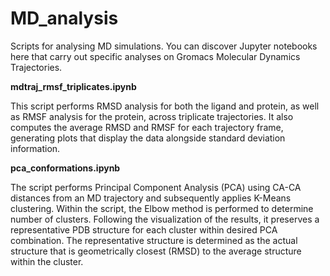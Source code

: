 # MD_analysis
Scripts for analysing MD simulations. 
You can discover Jupyter notebooks here that carry out specific analyses on Gromacs Molecular Dynamics Trajectories.

**mdtraj_rmsf_triplicates.ipynb**

This script performs RMSD analysis for both the ligand and protein, as well as RMSF analysis for the protein, across triplicate trajectories. It also computes the average RMSD and RMSF for each trajectory frame, generating plots that display the data alongside standard deviation information.

**pca_conformations.ipynb**

The script performs Principal Component Analysis (PCA) using CA-CA distances from an MD trajectory and subsequently applies K-Means clustering. 
Within the script, the Elbow method is performed to determine number of clusters.
Following the visualization of the results, it preserves a representative PDB structure for each cluster within desired PCA combination. The representative structure is determined as the actual structure that is geometrically closest (RMSD) to the average structure within the cluster.